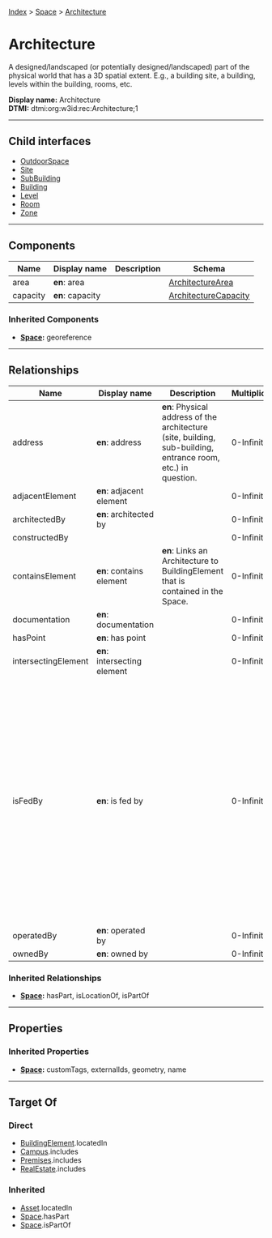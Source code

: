[Index](../../index.md) > [Space](../Space.md) > [Architecture](#)
# Architecture

A designed/landscaped (or potentially designed/landscaped) part of the physical world that has a 3D spatial extent. E.g., a building site, a building, levels within the building, rooms, etc.


**Display name:** Architecture<br />
**DTMI:** dtmi:org:w3id:rec:Architecture;1

---

## Child interfaces
* [OutdoorSpace](OutdoorSpace.md)
* [Site](Site.md)
* [SubBuilding](SubBuilding.md)
* [Building](Building/Building.md)
* [Level](Level/Level.md)
* [Room](Room/Room.md)
* [Zone](Zone/Zone.md)

---

## Components

|Name|Display name|Description|Schema|
|-|-|-|-|
|area|**en**: area||[ArchitectureArea](../../Information/ArchitectureArea.md)|
|capacity|**en**: capacity||[ArchitectureCapacity](../../Information/ArchitectureCapacity.md)|
### Inherited Components
* **[Space](../Space.md):** georeference

---

## Relationships

|Name|Display name|Description|Multiplicity|Target|Properties|Writable|
|-|-|-|-|-|-|-|
|address|**en**: address|**en**: Physical address of the architecture (site, building, sub-building, entrance room, etc.) in question.|0-Infinity|[PostalAddress](../../Information/PostalAddress.md)||True|
|adjacentElement|**en**: adjacent element||0-Infinity|[BuildingElement](../../BuildingElement/BuildingElement.md)||True|
|architectedBy|**en**: architected by||0-Infinity|[Agent](../../Agent/Agent.md)||True|
|constructedBy|||0-Infinity|[Agent](../../Agent/Agent.md)||True|
|containsElement|**en**: contains element|**en**: Links an Architecture to BuildingElement that is contained in the Space.|0-Infinity|[BuildingElement](../../BuildingElement/BuildingElement.md)||True|
|documentation|**en**: documentation||0-Infinity|[Document](../../Information/Document/Document.md)||True|
|hasPoint|**en**: has point||0-Infinity|[Point](../../Point/Point.md)||True|
|intersectingElement|**en**: intersecting element||0-Infinity|[BuildingElement](../../BuildingElement/BuildingElement.md)||True|
|isFedBy|**en**: is fed by||0-Infinity||substance (enum (ACElec, Air, BlowdownWater, ChilledWater, ColdDomesticWater, Condensate, CondenserWater, DCElec, Diesel, DriveElec, Ethernet, ExhaustAir, Freight, FuelOil, Gasoline, GreaseExhaustAir, HotDomesticWater, HotWater, IrrigationWater, Light, MakeupWater, NaturalGas, NonPotableDomesticWater, OutsideAir, People, Propane, RecircHotDomesticWater, Refrig, ReturnAir, SprinklerWater, Steam, StormDrainage, SupplyAir, TransferAir, WasteVentDrainage, Water))|True|
|operatedBy|**en**: operated by||0-Infinity|[Agent](../../Agent/Agent.md)||True|
|ownedBy|**en**: owned by||0-Infinity|[Agent](../../Agent/Agent.md)||True|
### Inherited Relationships
* **[Space](../Space.md):** hasPart, isLocationOf, isPartOf

---

## Properties

### Inherited Properties
* **[Space](../Space.md):** customTags, externalIds, geometry, name

---

## Target Of
### Direct
* [BuildingElement](../../BuildingElement/BuildingElement.md).locatedIn
* [Campus](../../Collection/Campus.md).includes
* [Premises](../../Collection/Premises.md).includes
* [RealEstate](../../Collection/RealEstate.md).includes
### Inherited
* [Asset](../../Asset/Asset.md).locatedIn
* [Space](../Space.md).hasPart
* [Space](../Space.md).isPartOf

